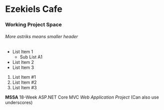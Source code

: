 # Ezekiels Cafe
### Working Project Space
###### More astriks means smaller header

* List Item 1
  * Sub List A1
* List Item 2
* List Item 3

1. List Item #1
1. List Item #2
1. List Item #3

**MSSA** 18-Week ASP.NET Core MVC *Web Application Project*
(Can also use underscores)
